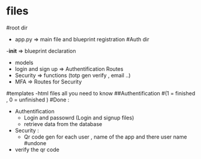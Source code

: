 # files

#root dir
- app.py => main file and blueprint  registration
#Auth dir

-__init__ => blueprint declaration 
- models 
- login and sign up => Authentification Routes 
- Security => functions (totp gen verify , email ..)
- MFA => Routes for Security

#templates
-html files all you need to know 
##Authentification 
#(1 = finished , 0 = unfinished )
#Done : 
- Authentification
    - Login and passowrd (Login and signup files) 
    - retrieve data from the database 
- Security : 
    - Qr code gen for each user , name of the app and there user name 
#undone 
- verify the qr code  
